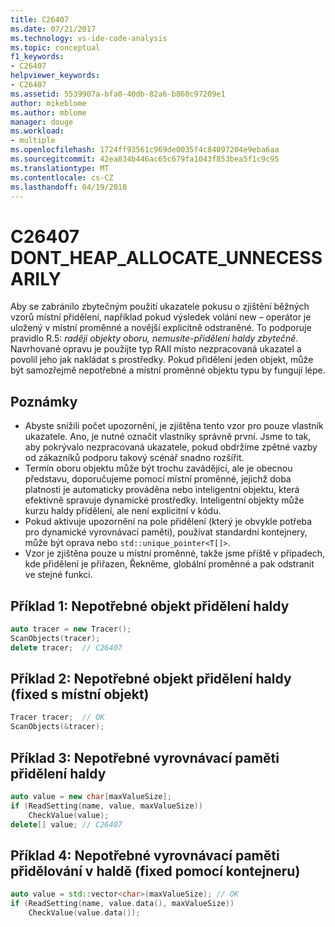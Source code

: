 ```yaml
---
title: C26407
ms.date: 07/21/2017
ms.technology: vs-ide-code-analysis
ms.topic: conceptual
f1_keywords:
- C26407
helpviewer_keywords:
- C26407
ms.assetid: 5539907a-bfa0-40db-82a6-b860c97209e1
author: mikeblome
ms.author: mblome
manager: douge
ms.workload:
- multiple
ms.openlocfilehash: 1724ff93561c969de0035f4c84097204e9eba6aa
ms.sourcegitcommit: 42ea834b446ac65c679fa1043f853bea5f1c9c95
ms.translationtype: MT
ms.contentlocale: cs-CZ
ms.lasthandoff: 04/19/2018
---
```

# <a name="c26407-dontheapallocateunnecessarily"></a>C26407 DONT_HEAP_ALLOCATE_UNNECESSARILY
Aby se zabránilo zbytečným použití ukazatele pokusu o zjištění běžných vzorů místní přidělení, například pokud výsledek volání new – operátor je uložený v místní proměnné a novější explicitně odstraněné. To podporuje pravidlo R.5: *raději objekty oboru, nemusíte-přidělení haldy zbytečně*. Navrhované opravu je použijte typ RAII místo nezpracovaná ukazatel a povolil jeho jak nakládat s prostředky. Pokud přidělení jeden objekt, může být samozřejmě nepotřebné a místní proměnné objektu typu by fungují lépe.

## <a name="remarks"></a>Poznámky
- Abyste snížili počet upozornění, je zjištěna tento vzor pro pouze vlastník ukazatele. Ano, je nutné označit vlastníky správně první. Jsme to tak, aby pokrývalo nezpracovaná ukazatele, pokud obdržíme zpětné vazby od zákazníků podporu takový scénář snadno rozšířit.
- Termín oboru objektu může být trochu zavádějící, ale je obecnou představu, doporučujeme pomocí místní proměnné, jejichž doba platnosti je automaticky prováděna nebo inteligentní objektu, která efektivně spravuje dynamické prostředky. Inteligentní objekty může kurzu haldy přidělení, ale není explicitní v kódu.
- Pokud aktivuje upozornění na pole přidělení (který je obvykle potřeba pro dynamické vyrovnávací paměti), používat standardní kontejnery, může být oprava nebo `std::unique_pointer<T[]>`.
- Vzor je zjištěna pouze u místní proměnné, takže jsme příště v případech, kde přidělení je přiřazen, Řekněme, globální proměnné a pak odstranit ve stejné funkci.

## <a name="example-1-unnecessary-object-allocation-on-heap"></a>Příklad 1: Nepotřebné objekt přidělení haldy
```cpp
auto tracer = new Tracer();
ScanObjects(tracer);
delete tracer;  // C26407
```

## <a name="example-2-unnecessary-object-allocation-on-heap-fixed-with-local-object"></a>Příklad 2: Nepotřebné objekt přidělení haldy (fixed s místní objekt)
```cpp
Tracer tracer;  // OK
ScanObjects(&tracer);
```

## <a name="example-3-unnecessary-buffer-allocation-on-heap"></a>Příklad 3: Nepotřebné vyrovnávací paměti přidělení haldy
```cpp
auto value = new char[maxValueSize];
if (ReadSetting(name, value, maxValueSize))
    CheckValue(value);
delete[] value; // C26407
```
## <a name="example-4-unnecessary-buffer-allocation-on-the-heap-fixed-with-container"></a>Příklad 4: Nepotřebné vyrovnávací paměti přidělování v haldě (fixed pomocí kontejneru)
```cpp
auto value = std::vector<char>(maxValueSize); // OK
if (ReadSetting(name, value.data(), maxValueSize))
    CheckValue(value.data());
```
